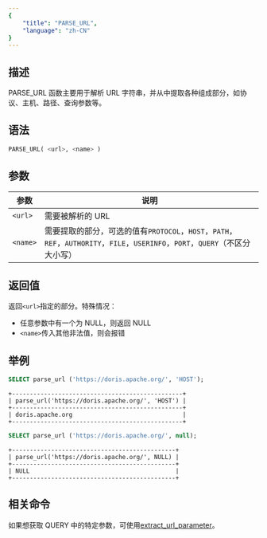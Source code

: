 ```yaml
---
{
    "title": "PARSE_URL",
    "language": "zh-CN"
}
---
```


## 描述

PARSE_URL 函数主要用于解析 URL 字符串，并从中提取各种组成部分，如协议、主机、路径、查询参数等。

## 语法

```sql
PARSE_URL( <url>, <name> )
```

## 参数

| 参数       | 说明                                                                                               |
|----------|--------------------------------------------------------------------------------------------------|
| `<url>`  | 需要被解析的 URL                                                                                       |
| `<name>` | 需要提取的部分，可选的值有`PROTOCOL`，`HOST`，`PATH`，`REF`，`AUTHORITY`，`FILE`，`USERINFO`，`PORT`，`QUERY`（不区分大小写） |

## 返回值

返回`<url>`指定的部分。特殊情况：

- 任意参数中有一个为 NULL，则返回 NULL
- `<name>`传入其他非法值，则会报错

## 举例

```sql
SELECT parse_url ('https://doris.apache.org/', 'HOST');
```

```text
+------------------------------------------------+
| parse_url('https://doris.apache.org/', 'HOST') |
+------------------------------------------------+
| doris.apache.org                               |
+------------------------------------------------+
```

```sql
SELECT parse_url ('https://doris.apache.org/', null);
```

```text
+----------------------------------------------+
| parse_url('https://doris.apache.org/', NULL) |
+----------------------------------------------+
| NULL                                         |
+----------------------------------------------+
```

## 相关命令

如果想获取 QUERY 中的特定参数，可使用[extract_url_parameter](./extract-url-parameter.md)。
